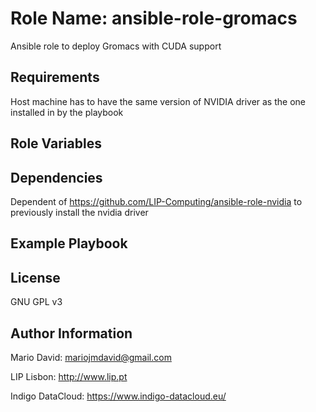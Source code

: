 Role Name: ansible-role-gromacs
===============================

Ansible role to deploy Gromacs with CUDA support

Requirements
------------

Host machine has to have the same version of NVIDIA driver as the one
installed in by the playbook

Role Variables
--------------


Dependencies
------------

Dependent of https://github.com/LIP-Computing/ansible-role-nvidia
to previously install the nvidia driver

Example Playbook
----------------

License
-------

GNU GPL v3

Author Information
------------------

Mario David: <mariojmdavid@gmail.com>

LIP Lisbon: http://www.lip.pt

Indigo DataCloud: https://www.indigo-datacloud.eu/
